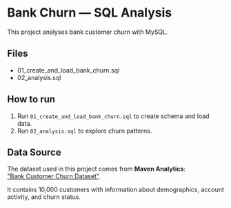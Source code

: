 # Bank Churn — SQL Analysis

This project analyses bank customer churn with MySQL.

## Files
- 01_create_and_load_bank_churn.sql  
- 02_analysis.sql  

## How to run
1. Run `01_create_and_load_bank_churn.sql` to create schema and load data.
2. Run `02_analysis.sql` to explore churn patterns.

## Data Source
The dataset used in this project comes from **Maven Analytics**:  
["Bank Customer Churn Dataset"](https://www.mavenanalytics.io/data-playground/bank-customer-churn).  

It contains 10,000 customers with information about demographics, account activity, and churn status.